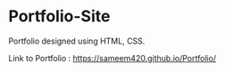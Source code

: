 # Portfolio-Site
Portfolio designed using HTML, CSS.

Link to Portfolio : https://sameem420.github.io/Portfolio/

